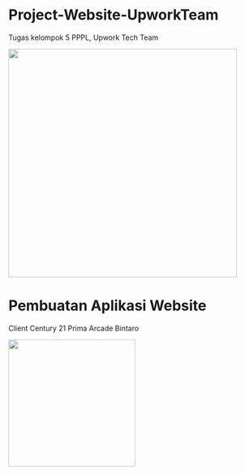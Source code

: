 # Project-Website-UpworkTeam
Tugas kelompok 5 PPPL, Upwork Tech Team

<img src="https://github.com/lolimilkita/Project-Website-UpworkTeam/blob/main/img_readme/logo_team.png" width="450px" height="auto">

# Pembuatan Aplikasi Website
Client Century 21 Prima Arcade Bintaro

<img src="https://github.com/lolimilkita/Project-Website-UpworkTeam/blob/main/img_readme/century_21_monogram%201.png" width="250px" height="auto">
